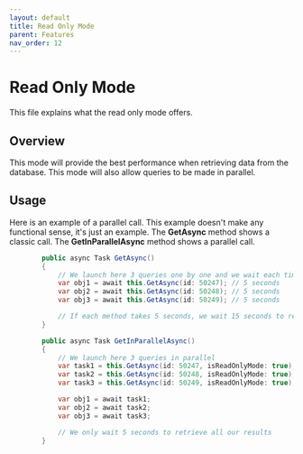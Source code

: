 ```yaml
---
layout: default
title: Read Only Mode
parent: Features
nav_order: 12
---
```


# Read Only Mode

This file explains what the read only mode offers.

## Overview

This mode will provide the best performance when retrieving data from the database. This mode will also allow queries to be made in parallel.

## Usage

Here is an example of a parallel call. This example doesn't make any functional sense, it's just an example.
The **GetAsync** method shows a classic call.
The **GetInParallelAsync** method shows a parallel call.

``` csharp
        public async Task GetAsync()
        {
            // We launch here 3 queries one by one and we wait each time for the result
            var obj1 = await this.GetAsync(id: 50247); // 5 seconds
            var obj2 = await this.GetAsync(id: 50248); // 5 seconds
            var obj3 = await this.GetAsync(id: 50249); // 5 seconds

            // If each method takes 5 seconds, we wait 15 seconds to retrieve all our results
        }

        public async Task GetInParallelAsync()
        {
            // We launch here 3 queries in parallel
            var task1 = this.GetAsync(id: 50247, isReadOnlyMode: true); // 5 seconds
            var task2 = this.GetAsync(id: 50248, isReadOnlyMode: true); // 5 seconds
            var task3 = this.GetAsync(id: 50249, isReadOnlyMode: true); // 5 seconds

            var obj1 = await task1;
            var obj2 = await task2;
            var obj3 = await task3;

            // We only wait 5 seconds to retrieve all our results
        }
```
